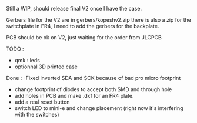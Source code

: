 Still a WIP, should release final V2 once I have the case.

Gerbers file for the V2 are in gerbers/kopeshv2.zip
there is also a zip for the switchplate in FR4,
I need to add the gerbers for the backplate.

PCB should be ok on V2, just waiting for the order from JLCPCB

TODO : 
- qmk : leds
- optionnal 3D printed case


Done : 
-Fixed inverted SDA and SCK because of bad pro micro footprint
- change footprint of diodes to accept both SMD and through hole
- add holes in PCB and make .dxf for an FR4 plate.
- add a real reset button
- switch LED to mini-e and change placement (right now it's interfering with the switches)
